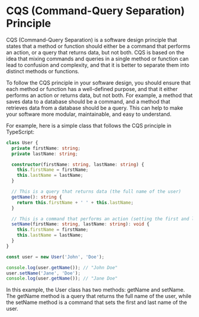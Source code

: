 # CQS (Command-Query Separation) Principle

CQS (Command-Query Separation) is a software design principle that states that a method or function should either be a command that performs an action, or a query that returns data, but not both. CQS is based on the idea that mixing commands and queries in a single method or function can lead to confusion and complexity, and that it is better to separate them into distinct methods or functions.

To follow the CQS principle in your software design, you should ensure that each method or function has a well-defined purpose, and that it either performs an action or returns data, but not both. For example, a method that saves data to a database should be a command, and a method that retrieves data from a database should be a query. This can help to make your software more modular, maintainable, and easy to understand.

For example, here is a simple class that follows the CQS principle in TypeScript:

```typescript
class User {
  private firstName: string;
  private lastName: string;

  constructor(firstName: string, lastName: string) {
    this.firstName = firstName;
    this.lastName = lastName;
  }

  // This is a query that returns data (the full name of the user)
  getName(): string {
    return this.firstName + ' ' + this.lastName;
  }

  // This is a command that performs an action (setting the first and last name of the user)
  setName(firstName: string, lastName: string): void {
    this.firstName = firstName;
    this.lastName = lastName;
  }
}

const user = new User('John', 'Doe');

console.log(user.getName()); // "John Doe"
user.setName('Jane', 'Doe');
console.log(user.getName()); // "Jane Doe"
```

In this example, the User class has two methods: getName and setName. The getName method is a query that returns the full name of the user, while the setName method is a command that sets the first and last name of the user.